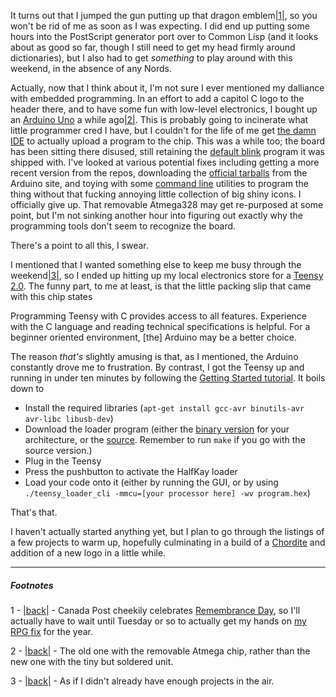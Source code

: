 It turns out that I jumped the gun putting up that dragon emblem<a name="note-Fri-Nov-11-214005EST-2011"></a>[|1|](#foot-Fri-Nov-11-214005EST-2011), so you won't be rid of me as soon as I was expecting. I did end up putting some hours into the PostScript generator port over to Common Lisp (and it looks about as good so far, though I still need to get my head firmly around dictionaries), but I also had to get *something* to play around with this weekend, in the absence of any Nords.

Actually, now that I think about it, I'm not sure I ever mentioned my dalliance with embedded programming. In an effort to add a capitol C logo to the header there, and to have some fun with low-level electronics, I bought up an [Arduino Uno](http://www.arduino.cc/en/Main/arduinoBoardUno) a while ago<a name="note-Fri-Nov-11-221146EST-2011"></a>[|2|](#foot-Fri-Nov-11-221146EST-2011). This is probably going to incinerate what little programmer cred I have, but I couldn't for the life of me get [the damn IDE](http://www.arduino.cc/en/Main/arduinoBoardUno) to actually upload a program to the chip. This was a while too; the board has been sitting there disused, still retaining the [default blink](http://www.arduino.cc/en/Tutorial/Blink) program it was shipped with. I've looked at various potential fixes including getting a more recent version from the repos, downloading the [official tarballs](http://www.arduino.cc/en/Main/software) from the Arduino site, and toying with some [command line](http://johanneshoff.com/arduino-command-line.html) utilities to program the thing without that fucking annoying little collection of big shiny icons. I officially give up. That removable Atmega328 may get re-purposed at some point, but I'm not sinking another hour into figuring out exactly why the programming tools don't seem to recognize the board.

There's a point to all this, I swear.

I mentioned that I wanted something else to keep me busy through the weekend<a name="note-Fri-Nov-11-221157EST-2011"></a>[|3|](#foot-Fri-Nov-11-221157EST-2011), so I ended up hitting up my local electronics store for a [Teensy 2.0](http://www.pjrc.com/teensy/). The funny part, to me at least, is that the little packing slip that came with this chip states

Programming Teensy with C provides access to all features. Experience with the C language and reading technical specifications is helpful. For a beginner oriented environment, [the] Arduino may be a better choice.

The reason *that's* slightly amusing is that, as I mentioned, the Arduino constantly drove me to frustration. By contrast, I got the Teensy up and running in under ten minutes by following the [Getting Started tutorial](http://www.pjrc.com/teensy/first_use.html). It boils down to

- Install the required libraries (`apt-get install gcc-avr binutils-avr avr-libc libusb-dev`)
- Download the loader program (either the [binary version](http://www.pjrc.com/teensy/loader_linux.html) for your architecture, or the [source](http://www.pjrc.com/teensy/loader_cli.html). Remember to run `make` if you go with the source version.)
- Plug in the Teensy
- Press the pushbutton to activate the HalfKay loader
- Load your code onto it (either by running the GUI, or by using `./teensy_loader_cli -mmcu=[your processor here] -wv program.hex`)

That's that.

I haven't actually started anything yet, but I plan to go through the listings of a few projects to warm up, hopefully culminating in a build of a [Chordite](http://chordite.com/) and addition of a new logo in a little while.

* * *
##### Footnotes

1 - <a name="foot-Fri-Nov-11-214005EST-2011"></a>[|back|](#note-Fri-Nov-11-214005EST-2011) - Canada Post cheekily celebrates [Remembrance Day](http://en.wikipedia.org/wiki/Remembrance_Day), so I'll actually have to wait until Tuesday or so to actually get my hands on [my RPG fix](http://en.wikipedia.org/wiki/The_Elder_Scrolls_V:_Skyrim) for the year.

2 - <a name="foot-Fri-Nov-11-221146EST-2011"></a>[|back|](#note-Fri-Nov-11-221146EST-2011) - The old one with the removable Atmega chip, rather than the new one with the tiny but soldered unit.

3 - <a name="foot-Fri-Nov-11-221157EST-2011"></a>[|back|](#note-Fri-Nov-11-221157EST-2011) - As if I didn't already have enough projects in the air.
